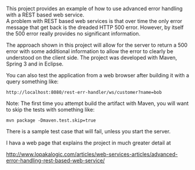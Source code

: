 This project provides an example of how to use advanced error handling with a REST based web service.  
A problem with REST based web services is that over time the only error message that get back is 
the dreaded HTTP 500 error.  However, by itself the 500 error really provides no significant 
information.  

The approach shown in this project will allow for the server to return a 500 error with some 
additional information to allow the error to clearly be understood on the client side.  The 
project was developed with Maven, Spring 3 and in Eclipse.  

You can also test the application from a web browser after building it with a query something 
like: 

    http://localhost:8080/rest-err-handler/ws/customer?name=bob

Note: The first time you attempt build the artifact with Maven, you will want to skip the tests with something like:

    mvn package -Dmaven.test.skip=true
    
There is a sample test case that will fail, unless you start the server.  

I hava a web page that explains the project in much greater detail at

http://www.lopakalogic.com/articles/web-services-articles/advanced-error-handling-rest-based-web-service/

